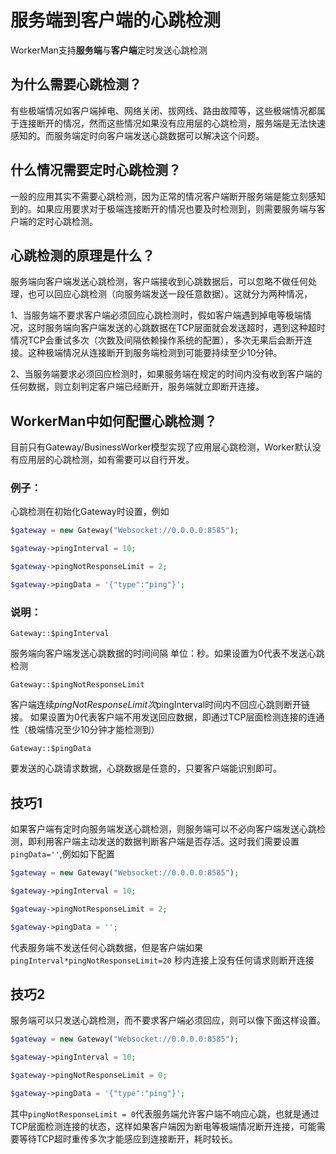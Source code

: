 # 服务端到客户端的心跳检测
WorkerMan支持**服务端**与**客户端**定时发送心跳检测

## 为什么需要心跳检测？
有些极端情况如客户端掉电、网络关闭、拔网线、路由故障等，这些极端情况都属于连接断开的情况，然而这些情况如果没有应用层的心跳检测，服务端是无法快速感知的。而服务端定时向客户端发送心跳数据可以解决这个问题。

## 什么情况需要定时心跳检测？
一般的应用其实不需要心跳检测，因为正常的情况客户端断开服务端是能立刻感知到的。如果应用要求对于极端连接断开的情况也要及时检测到，则需要服务端与客户端的定时心跳检测。

## 心跳检测的原理是什么？
服务端向客户端发送心跳检测，客户端接收到心跳数据后，可以忽略不做任何处理，也可以回应心跳检测（向服务端发送一段任意数据）。这就分为两种情况，

1、当服务端不要求客户端必须回应心跳检测时，假如客户端遇到掉电等极端情况，这时服务端向客户端发送的心跳数据在TCP层面就会发送超时，遇到这种超时情况TCP会重试多次（次数及间隔依赖操作系统的配置），多次无果后会断开连接。这种极端情况从连接断开到服务端检测到可能要持续至少10分钟。

2、当服务端要求必须回应检测时，如果服务端在规定的时间内没有收到客户端的任何数据，则立刻判定客户端已经断开，服务端就立即断开连接。

## WorkerMan中如何配置心跳检测？
目前只有Gateway/BusinessWorker模型实现了应用层心跳检测，Worker默认没有应用层的心跳检测，如有需要可以自行开发。

### 例子：
心跳检测在初始化Gateway时设置，例如
```php
$gateway = new Gateway("Websocket://0.0.0.0:8585");

$gateway->pingInterval = 10;

$gateway->pingNotResponseLimit = 2;

$gateway->pingData = '{"type":"ping"}';
```

### 说明：

``` Gateway::$pingInterval ```

服务端向客户端发送心跳数据的时间间隔 单位：秒。如果设置为0代表不发送心跳检测


``` Gateway::$pingNotResponseLimit ```

客户端连续$pingNotResponseLimit次$pingInterval时间内不回应心跳则断开链接。
如果设置为0代表客户端不用发送回应数据，即通过TCP层面检测连接的连通性（极端情况至少10分钟才能检测到）

``` Gateway::$pingData ```

要发送的心跳请求数据，心跳数据是任意的，只要客户端能识别即可。


## 技巧1

如果客户端有定时向服务端发送心跳检测，则服务端可以不必向客户端发送心跳检测，即利用客户端主动发送的数据判断客户端是否存活。这时我们需要设置```pingData=''```,例如如下配置
```php
$gateway = new Gateway("Websocket://0.0.0.0:8585");

$gateway->pingInterval = 10;

$gateway->pingNotResponseLimit = 2;

$gateway->pingData = '';
```
代表服务端不发送任何心跳数据，但是客户端如果 ```pingInterval*pingNotResponseLimit=20``` 秒内连接上没有任何请求则断开连接

## 技巧2
服务端可以只发送心跳检测，而不要求客户端必须回应，则可以像下面这样设置。
```php
$gateway = new Gateway("Websocket://0.0.0.0:8585");

$gateway->pingInterval = 10;

$gateway->pingNotResponseLimit = 0;

$gateway->pingData = '{"type":"ping"}';
```

其中```pingNotResponseLimit = 0```代表服务端允许客户端不响应心跳，也就是通过TCP层面检测连接的状态，这样如果客户端因为断电等极端情况断开连接，可能需要等待TCP超时重传多次才能感应到连接断开，耗时较长。
